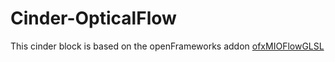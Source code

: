 # Cinder-OpticalFlow

This cinder block is based on the openFrameworks addon [ofxMIOFlowGLSL](https://github.com/WaltzBinaire/ofxMIOFlowGLSL/) 
